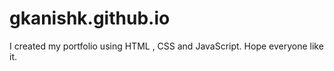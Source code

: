 # gkanishk.github.io
I created my portfolio using HTML , CSS and JavaScript.
Hope everyone like it.
